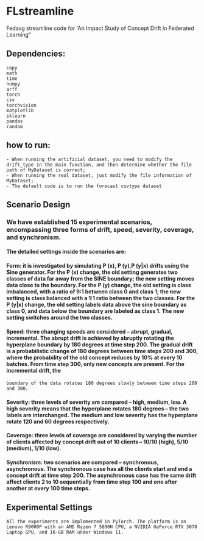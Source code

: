 # FLstreamline
Fedavg streamline code for 'An Impact Study of Concept Drift in Federated Learning"  

## Dependencies:
    copy
    math
    time
    numpy
    arff
    torch
    csv
    torchvision
    matplotlib
    sklearn
    pandas
    random


## how to run:
    - When running the artificial dataset, you need to modify the drift_type in the main function, and then determine whether the file path of MyDataset is correct;
    - When running the real dataset, just modify the file information of MyDataset;
    - The default code is to run the forecast covtype dataset

    


## Scenario Design
### We have established 15 experimental scenarios, encompassing three forms of drift, speed, severity, coverage, and synchronism. 
#### The detailed settings inside the scenarios are:
    
#### Form: it is investigated by simulating P (x), P (y),P (y|x) drifts using the Sine generator. For the P (x) change, the old setting generates two classes of data far away from the SINE boundary; the new setting moves data close to       the boundary. For the P (y) change, the old setting is class imbalanced, with a ratio of 9:1 between class 0 and class 1; the new setting is class balanced with a 1:1 ratio between the two classes. For the P (y|x) change, the old         setting labels data above the sine boundary as class 0, and data below the boundary are labeled as class 1. The new setting switches around the two classes.

#### Speed: three changing speeds are considered – abrupt, gradual, incremental. The abrupt drift is achieved by abruptly rotating the hyperplane boundary by 180 degrees at time step 200. The gradual drift is a probabilistic change of       180 degrees between time steps 200 and 300, where the probability of the old concept reduces by 10% at every 10 batches. From time step 300, only new concepts are present. For the incremental drift, the
    boundary of the data rotates 180 degrees slowly between time steps 200 and 300.

#### Severity: three levels of severity are compared – high, medium, low. A high severity means that the hyperplane rotates 180 degrees – the two labels are interchanged. The medium and low severity has the hyperplane rotate 120 and 60      degrees respectively.

#### Coverage: three levels of coverage are considered by varying the number of clients affected by concept drift out of 10 clients – 10/10 (high), 5/10 (medium), 1/10 (low).

#### Synchronism: two scenarios are compared – synchronous, asynchronous. The synchronous case has all the clients start and end a concept drift at time step 200. The asynchronous case has the same drift affect clients 2 to 10               sequentially from time step 100 and one after another at every 100 time steps.

## Experimental Settings
    All the experiments are implemented in PyTorch. The platform is an Lenovo R9000P with an AMD Ryzen 7 5800H CPU, a NVIDIA GeForce RTX 3070 Laptop GPU, and 16-GB RAM under Windows 11. 
